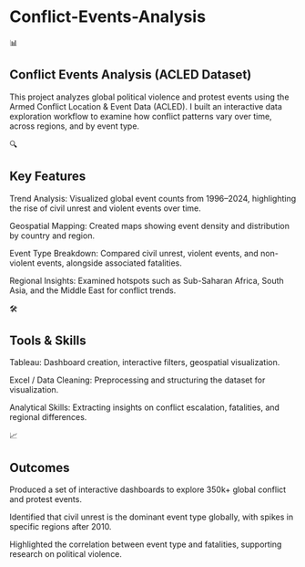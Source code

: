 # Conflict-Events-Analysis
📊 
## Conflict Events Analysis (ACLED Dataset)

This project analyzes global political violence and protest events using the Armed Conflict Location & Event Data (ACLED). I built an interactive data exploration workflow to examine how conflict patterns vary over time, across regions, and by event type.

🔍 
## Key Features

Trend Analysis: Visualized global event counts from 1996–2024, highlighting the rise of civil unrest and violent events over time.

Geospatial Mapping: Created maps showing event density and distribution by country and region.

Event Type Breakdown: Compared civil unrest, violent events, and non-violent events, alongside associated fatalities.

Regional Insights: Examined hotspots such as Sub-Saharan Africa, South Asia, and the Middle East for conflict trends.

🛠️ 
## Tools & Skills

Tableau: Dashboard creation, interactive filters, geospatial visualization.

Excel / Data Cleaning: Preprocessing and structuring the dataset for visualization.

Analytical Skills: Extracting insights on conflict escalation, fatalities, and regional differences.

📈 
## Outcomes

Produced a set of interactive dashboards to explore 350k+ global conflict and protest events.

Identified that civil unrest is the dominant event type globally, with spikes in specific regions after 2010.

Highlighted the correlation between event type and fatalities, supporting research on political violence.

